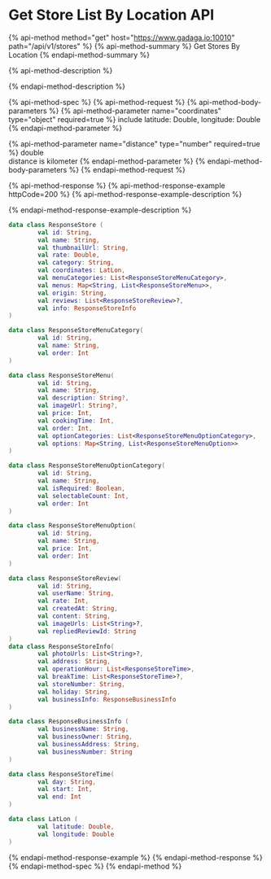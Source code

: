 # Get Store List By Location API

{% api-method method="get" host="https://www.gadaga.io:10010" path="/api/v1/stores" %}
{% api-method-summary %}
Get Stores By Location
{% endapi-method-summary %}

{% api-method-description %}

{% endapi-method-description %}

{% api-method-spec %}
{% api-method-request %}
{% api-method-body-parameters %}
{% api-method-parameter name="coordinates" type="object" required=true %}
include latitude: Double, longitude: Double
{% endapi-method-parameter %}

{% api-method-parameter name="distance" type="number" required=true %}
double  
distance is kilometer
{% endapi-method-parameter %}
{% endapi-method-body-parameters %}
{% endapi-method-request %}

{% api-method-response %}
{% api-method-response-example httpCode=200 %}
{% api-method-response-example-description %}

{% endapi-method-response-example-description %}

```kotlin
data class ResponseStore (
        val id: String,
        val name: String,
        val thumbnailUrl: String,
        val rate: Double,
        val category: String,
        val coordinates: LatLon,
        val menuCategories: List<ResponseStoreMenuCategory>,
        val menus: Map<String, List<ResponseStoreMenu>>,
        val origin: String,
        val reviews: List<ResponseStoreReview>?,
        val info: ResponseStoreInfo
)

data class ResponseStoreMenuCategory(
        val id: String,
        val name: String,
        val order: Int
)

data class ResponseStoreMenu(
        val id: String,
        val name: String,
        val description: String?,
        val imageUrl: String?,
        val price: Int,
        val cookingTime: Int,
        val order: Int,
        val optionCategories: List<ResponseStoreMenuOptionCategory>,
        val options: Map<String, List<ResponseStoreMenuOption>>
)

data class ResponseStoreMenuOptionCategory(
        val id: String,
        val name: String,
        val isRequired: Boolean,
        val selectableCount: Int,
        val order: Int
)

data class ResponseStoreMenuOption(
        val id: String,
        val name: String,
        val price: Int,
        val order: Int
)

data class ResponseStoreReview(
        val id: String,
        val userName: String,
        val rate: Int,
        val createdAt: String,
        val content: String,
        val imageUrls: List<String>?,
        val repliedReviewId: String
)
data class ResponseStoreInfo(
        val photoUrls: List<String>?,
        val address: String,
        val operationHour: List<ResponseStoreTime>,
        val breakTime: List<ResponseStoreTime>?,
        val storeNumber: String,
        val holiday: String,
        val businessInfo: ResponseBusinessInfo
)

data class ResponseBusinessInfo (
        val businessName: String,
        val businessOwner: String,
        val businessAddress: String,
        val businessNumber: String
)

data class ResponseStoreTime(
        val day: String,
        val start: Int,
        val end: Int
)

data class LatLon (
        val latitude: Double,
        val longitude: Double
)
```
{% endapi-method-response-example %}
{% endapi-method-response %}
{% endapi-method-spec %}
{% endapi-method %}



